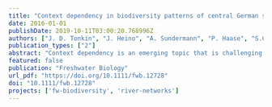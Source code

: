 ```yaml
---
title: "Context dependency in biodiversity patterns of central German stream metacommunities"
date: 2016-01-01
publishDate: 2019-10-11T03:00:20.768996Z
authors: ["J. D. Tonkin", "J. Heino", "A. Sundermann", "P. Haase", "S.C. Jähnig"]
publication_types: ["2"]
abstract: "Context dependency is an emerging topic that is challenging our understanding of the factors shaping biodiversity in metacommunities. River networks and other dendritic systems provide unique systems for examining variation in the processes shaping biodiversity between different metacommunities. We examined biodiversity patterns in five benthic invertebrate data sets, from two catchments in central Germany, with the aim of exploring context dependency in these systems. We used variance partitioning to disentangle the variation explained in three biodiversity metrics: taxonomic richness, Simpson's diversity and local contribution to beta diversity (LCBD; a measure of the uniqueness of a site). As explanatory variables, we used proxies of network position (i.e. catchment size and altitude) and habitat conditions. Contrary to our expectation, we found no evidence of a decline in LCBD downstream in our study. Local habitat conditions and catchment land use played a much stronger role than catchment size and altitude in explaining variation in the three biodiversity metrics. Observed patterns were highly variable between different data sets in our study. These findings suggest that factors shaping biodiversity patterns in these systems are highly context dependent and less related to their position along the river network than local habitat conditions. Given the clear context dependency between data sets, we urge researchers to focus on disentangling the factors driving the high levels of variability between individual systems through the study of a number of replicate, rather than single, metacommunities."
featured: false
publication: "Freshwater Biology"
url_pdf: "https://doi.org/10.1111/fwb.12728"
doi: "10.1111/fwb.12728"
projects: ['fw-biodiversity', 'river-networks']
---
```


